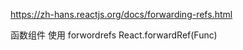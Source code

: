 <!--
 * @Date: 2022-05-12 15:20:19
 * @LastEditors: wudan01 wudan01@100tal.com
 * @LastEditTime: 2022-06-08 09:07:55
-->
https://zh-hans.reactjs.org/docs/forwarding-refs.html

函数组件 使用 forwordrefs
React.forwardRef(Func)